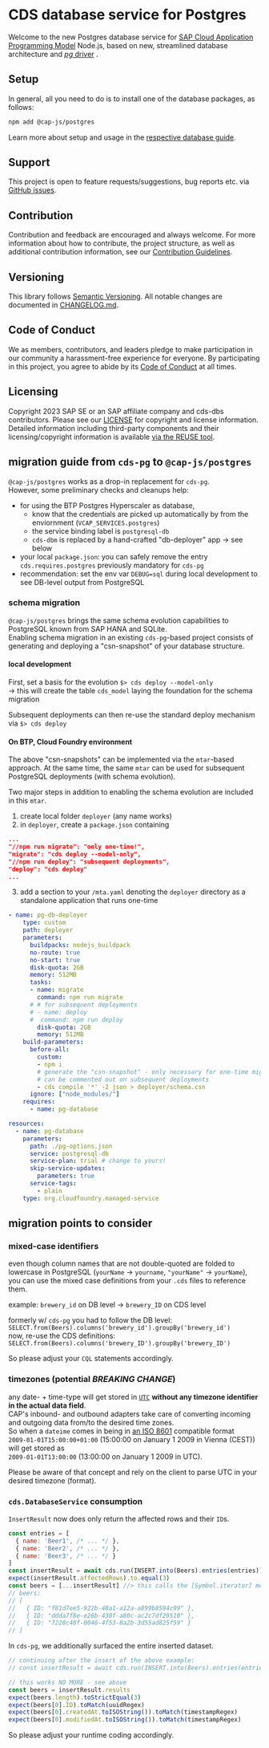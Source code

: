 # CDS database service for Postgres

Welcome to the new Postgres database service for [SAP Cloud Application Programming Model](https://cap.cloud.sap) Node.js, based on new, streamlined database architecture and [*pg* driver](https://www.npmjs.com/package/pg) .

## Setup

In general, all you need to do is to install one of the database packages, as follows:

```sh
npm add @cap-js/postgres
```

Learn more about setup and usage in the [respective database guide](https://cap.cloud.sap/docs/guides/databases-postgres).

## Support

This project is open to feature requests/suggestions, bug reports etc. via [GitHub issues](https://github.com/cap-js/cds-dbs/issues).

## Contribution

Contribution and feedback are encouraged and always welcome. For more information about how to contribute, the project structure, as well as additional contribution information, see our [Contribution Guidelines](CONTRIBUTING.md).

## Versioning

This library follows [Semantic Versioning](https://semver.org/).
All notable changes are documented in [CHANGELOG.md](CHANGELOG.md).

## Code of Conduct

We as members, contributors, and leaders pledge to make participation in our community a harassment-free experience for everyone. By participating in this project, you agree to abide by its [Code of Conduct](CODE_OF_CONDUCT.md) at all times.

## Licensing

Copyright 2023 SAP SE or an SAP affiliate company and cds-dbs contributors. Please see our [LICENSE](LICENSE) for copyright and license information. Detailed information including third-party components and their licensing/copyright information is available [via the REUSE tool](https://api.reuse.software/info/github.com/cap-js/cds-dbs).

## migration guide from `cds-pg` to `@cap-js/postgres`

`@cap-js/postgres` works as a drop-in replacement for `cds-pg`.  
However, some preliminary checks and cleanups help:

- for using the BTP Postgres Hyperscaler as database, 
  - know that the credentials are picked up automatically by from the enviornment (`VCAP_SERVICES.postgres`)
  - the service binding label is `postgresql-db`
  - `cds-dbm` is replaced by a hand-crafted "db-deployer" app &rarr; see below
- your local `package.json`: you can safely remove the entry `cds.requires.postgres` previously mandatory for `cds-pg`
- recommendation: set the env var `DEBUG=sql` during local development to see DB-level output from PostgreSQL

### schema migration

`@cap-js/postgres` brings the same schema evolution capabilities to PostgreSQL known from SAP HANA and SQLite.  
Enabling schema migration in an existing `cds-pg`-based project consists of generating and deploying a "csn-snapshot" of your database structure.

#### local development

First, set a basis for the evolution
`$> cds deploy --model-only`  
&rarr; this will create the table `cds_model` laying the foundation for the schema migration

Subsequent deployments can then re-use the standard deploy mechanism via `$> cds deploy`

#### On BTP, Cloud Foundry environment

The above "csn-snapshots" can be implemented via the `mtar`-based approach. At the same time, the same `mtar` can be used for subsequent PostgreSQL deployments (with schema evolution).

Two major steps in addition to enabling the schema evolution are included in this `mtar`.

1. create local folder `deployer` (any name works)
2. in `deployer`, create a `package.json` containing

  ```json
  ...
  "//npm run migrate": "only one-time!",
  "migrate": "cds deploy --model-only",
  "//npm run deploy": "subsequent deployments",
  "deploy": "cds deploy"
  ...
  ```

3. add a section to your `/mta.yaml` denoting the `deployer` directory as a standalone application that runs one-time

```yaml
- name: pg-db-deployer
    type: custom
    path: deployer
    parameters:
      buildpacks: nodejs_buildpack
      no-route: true
      no-start: true
      disk-quota: 2GB
      memory: 512MB
      tasks:
      - name: migrate
        command: npm run migrate
      # # for subsequent deployments
      # - name: deploy
      #  command: npm run deploy
        disk-quota: 2GB
        memory: 512MB
    build-parameters:
      before-all:
        custom: 
        - npm i
        # generate the "csn-snapshot" - only necessary for one-time migration,
        # can be commented out on subsequent deployments
        - cds compile '*' -2 json > deployer/schema.csn
      ignore: ["node_modules/"]
    requires:
      - name: pg-database

resources:
  - name: pg-database
    parameters:
      path: ./pg-options.json
      service: postgresql-db
      service-plan: trial # change to yours!
      skip-service-updates:
        parameters: true
      service-tags:
        - plain
    type: org.cloudfoundry.managed-service
```

## migration points to consider

### mixed-case identifiers

even though column names that are not double-quoted are folded to lowercase in PostgreSQL (`yourName` -> `yourname`, `"yourName"` -> `yourName`),  
you can use the mixed case definitions from your `.cds` files to reference them.  

example: `brewery_id` on DB level -> `brewery_ID` on CDS level

formerly w/ `cds-pg` you had to follow the DB level: `SELECT.from(Beers).columns('brewery_id').groupBy('brewery_id')`  
now, re-use the CDS definitions: `SELECT.from(Beers).columns('brewery_ID').groupBy('brewery_ID')`

So please adjust your `CQL` statements accordingly.

### timezones (potential _**BREAKING CHANGE**_)

any date- + time-type will get stored in [`UTC`](https://en.wikipedia.org/wiki/Coordinated_Universal_Time) **without any timezone identifier in the actual data field**.  
CAP's inbound- and outbound adapters take care of converting incoming and outgoing data from/to the desired time zones.  
So when a `dateime` comes in being in [an ISO 8601](https://en.wikipedia.org/wiki/ISO_8601) compatible format  
  `2009-01-01T15:00:00+01:00` (15:00:00 on January 1 2009 in Vienna (CEST))  
will get stored as  
  `2009-01-01T13:00:00` (13:00:00 on January 1 2009 in UTC).

Please be aware of that concept and rely on the client to parse UTC in your desired timezone (format).

### `cds.DatabaseService` consumption

`InsertResult` now does only return the affected rows and their `ID`s.

```js
const entries = [
  { name: 'Beer1', /* ... */ },
  { name: 'Beer2', /* ... */ },
  { name: 'Beer3', /* ... */ }
]
const insertResult = await cds.run(INSERT.into(Beers).entries(entries))
expect(insertResult.affectedRows).to.equal(3)
const beers = [...insertResult] //> this calls the [Symbol.iterator] method of the insert result
// beers:
// [ 
//   { ID: "f81d7ee5-922b-48a1-a12a-a899b8594c99" }, 
//   { ID: "ddda7f8e-e26b-430f-a80c-ac2c7df29510" },
//   { ID: "7228c40f-0046-4f53-8a2b-3d55ad825f59" }
// ]
```

In `cds-pg`, we additionally surfaced the entire inserted dataset.

```js
// continuing after the insert of the above example:
// const insertResult = await cds.run(INSERT.into(Beers).entries(entries))

// this works NO MORE - see above
const beers = insertResult.results
expect(beers.length).toStrictEqual(3)
expect(beers[0].ID).toMatch(uuidRegex)
expect(beers[0].createdAt.toISOString()).toMatch(timestampRegex)
expect(beers[0].modifiedAt.toISOString()).toMatch(timestampRegex)
```

So please adjust your runtime coding accordingly.
